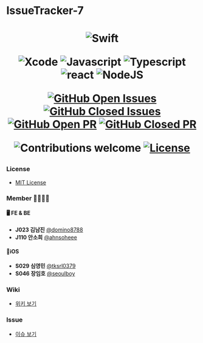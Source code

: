 # IssueTracker-7

<h1 align="center"

</h1>


<div align="center">


![Swift](https://img.shields.io/badge/swift-v5.1-orange?logo=swift)

![Xcode](https://img.shields.io/badge/xcode-v12.1-blue?logo=xcode)
![Javascript](https://img.shields.io/badge/javascript-ES6+-yellow?logo=javascript)
![Typescript](https://img.shields.io/badge/typescript-v4.0.3-white?logo=typescript)
![react](https://img.shields.io/badge/react-0.0-9cf?logo=react)
![NodeJS](https://img.shields.io/badge/node.js-v12.18.3-green?logo=node.js)

[![GitHub Open Issues](https://img.shields.io/github/issues-raw/boostcamp-2020/IssueTracker-7?color=green)](https://github.com/boostcamp-2020/IssueTracker-7/issues)
[![GitHub Closed Issues](https://img.shields.io/github/issues-closed-raw/boostcamp-2020/IssueTracker-7?color=red)](https://github.com/boostcamp-2020/IssueTracker-7/issues)
[![GitHub Open PR](https://img.shields.io/github/issues-pr-raw/boostcamp-2020/IssueTracker-7?color=green)](https://github.com/boostcamp-2020/IssueTracker-7/issues)
[![GitHub Closed PR](https://img.shields.io/github/issues-pr-closed-raw/boostcamp-2020/IssueTracker-7?color=red)](https://github.com/boostcamp-2020/IssueTracker-7/issues)


![Contributions welcome](https://img.shields.io/badge/contributions-welcome-orange.svg)
[![License](https://img.shields.io/badge/license-MIT-blue.svg)](https://opensource.org/licenses/MIT)

</div>


### License

- [MIT License](https://github.com/boostcamp-2020/IssueTracker-7/blob/master/LICENSE)

### Member 👨‍👩‍👦‍👦
#### 🖥 FE & BE
- **J023 김남진** [@domino8788](https://github.com/domino8788) 
- **J110 안소희** [@ahnsoheee](https://github.com/ahnsoheee)
#### 📱iOS
- **S029 심영민** [@tksrl0379](https://github.com/tksrl0379)
- **S046 장임호** [@seoulboy](https://github.com/seoulboy)


### Wiki 
- [위키 보기](https://github.com/boostcamp-2020/IssueTracker-7/wiki)
### Issue
- [이슈 보기](https://github.com/boostcamp-2020/IssueTracker-7/issues)
